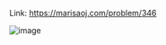 Link: https://marisaoj.com/problem/346

![image](https://github.com/user-attachments/assets/f5a258fa-f8ba-4fe0-a649-5db48dcfbd1c)
